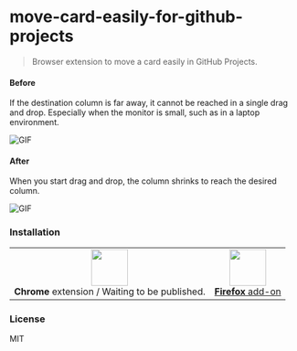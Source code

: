 # move-card-easily-for-github-projects

>Browser extension to move a card easily in GitHub Projects.

#### Before

If the destination column is far away, it cannot be reached in a single drag and drop. Especially when the monitor is small, such as in a laptop environment.

![GIF](./assets/before.gif)

#### After

When you start drag and drop, the column shrinks to reach the desired column.

![GIF](./assets/after.gif)

### Installation

<table>
  <tbody>
    <tr>
      <td align="center">
        <img height="64" src="https://cdnjs.cloudflare.com/ajax/libs/browser-logos/61.1.3/chrome/chrome.svg">
        <br>
        <strong>Chrome</strong> extension / Waiting to be published.
      </td>
      <td align="center">
        <a href="https://addons.mozilla.org/ja/firefox/addon/move-card-easily"><img height="64" src="https://cdnjs.cloudflare.com/ajax/libs/browser-logos/61.1.3/firefox/firefox.svg"></a>
        <br>
        <a href="https://addons.mozilla.org/ja/firefox/addon/move-card-easily"><strong>Firefox</strong> add-on</a>
      </td>
    </tr>
  </tbody>
</table>

### License

MIT

[link-cws]: https://chrome.google.com/webstore/detail/github-story-points/fdhfdpafombnahpjjjcfopmehfofbdko "Version published on Chrome Web Store"
